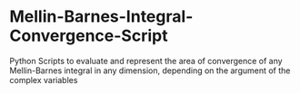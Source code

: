 # Mellin-Barnes-Integral-Convergence-Script
Python Scripts to evaluate and represent the area of convergence of any Mellin-Barnes integral in any dimension, depending on the argument of the complex variables
